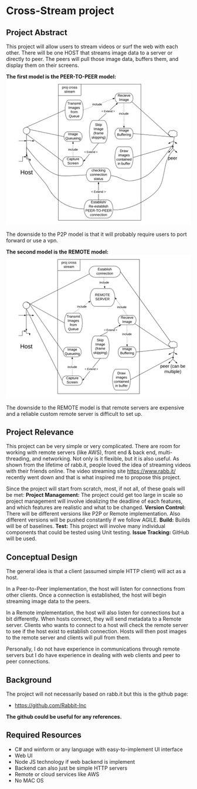 # Cross-Stream project


## Project Abstract
This project will allow users to stream videos or surf the web with each other.
There will be one HOST that streams image data to a server or directly to peer.
The peers will pull those image data, buffers them, and display them on their screens.

**The first model is the PEER-TO-PEER model:**
![UC-UML P2P](DanTran_CrossStream-1.png)

The downside to the P2P model is that it will probably require users to port forward or use a vpn.




**The second model is the REMOTE model:**
![UC-UML P2P](DanTran_CrossStream-2.png)

The downside to the REMOTE model is that remote servers are expensive and a reliable custom remote server is difficult to set up.





## Project Relevance
This project can be very simple or very complicated. There are room for working with remote servers (like AWS), front end & back end, multi-threading, and networking. 
Not only is it flexible, but it is also useful. As shown from the lifetime of rabb.it, people loved the idea of streaming videos with their friends online.
The video streaming site https://www.rabb.it/ recently went down and that is what inspired me to propose this project.

Since the project will start from scratch, most, if not all, of these goals will be met:
**Project Management:** The project could get too large in scale so project management will involve idealizing the deadline of each features, and which features are realistic and what to be changed.
**Version Control:** There will be different versions like P2P or Remote implementation. Also different versions will be pushed constantly if we follow AGILE.
**Build:** Builds will be of baselines.
**Test:** This project will involve many individual components that could be tested using Unit testing.
**Issue Tracking:** GitHub will be used.


## Conceptual Design
The general idea is that a client (assumed simple HTTP client) will act as a host. 

In a Peer-to-Peer implementation, the host will listen for connections from other clients. Once a connection is established, the host will begin streaming image data to the peers.

In a Remote implementation, the host will also listen for connections but a bit differently. When hosts connect, they will send metadata to a Remote server. Clients who wants to connect to a host will check the remote server to see if the host exist to establish connection. Hosts will then post images to the remote server and clients will pull from them.

Personally, I do not have experience in communications through remote servers but I do have experience in dealing with web clients and peer to peer connections.

## Background
The project will not necessarily based on rabb.it but this is the github page:
- https://github.com/Rabbit-Inc

**The github could be useful for any references.**


## Required Resources
- C# and winform or any language with easy-to-implement UI interface
- Web UI
- Node JS technology if web backend is implement
- Backend can also just be simple HTTP servers
- Remote or cloud services like AWS
- No MAC OS



